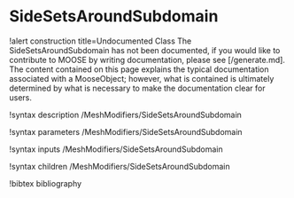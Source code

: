 <!-- MOOSE Documentation Stub: Remove this when content is added. -->

# SideSetsAroundSubdomain

!alert construction title=Undocumented Class
The SideSetsAroundSubdomain has not been documented, if you would like to contribute to MOOSE by
writing documentation, please see [/generate.md]. The content contained on this page explains
the typical documentation associated with a MooseObject; however, what is contained is ultimately
determined by what is necessary to make the documentation clear for users.

!syntax description /MeshModifiers/SideSetsAroundSubdomain

!syntax parameters /MeshModifiers/SideSetsAroundSubdomain

!syntax inputs /MeshModifiers/SideSetsAroundSubdomain

!syntax children /MeshModifiers/SideSetsAroundSubdomain

!bibtex bibliography
